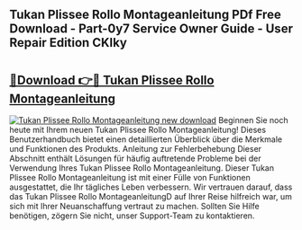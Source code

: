 ## Tukan Plissee Rollo Montageanleitung PDf Free Download - Part-0y7 Service Owner Guide - User Repair Edition CKIky

# <h2><a href="http://df7xqg.blite.top/?on=Tukan+Plissee+Rollo+Montageanleitung">🔗Download 👉🔴 Tukan Plissee Rollo Montageanleitung</a></h2>

[![Tukan Plissee Rollo Montageanleitung new download](https://i.imgur.com/lujVjoI.png)](http://df7xqg.blite.top/?on=Tukan+Plissee+Rollo+Montageanleitung)
Beginnen Sie noch heute mit Ihrem neuen Tukan Plissee Rollo Montageanleitung! Dieses Benutzerhandbuch bietet einen detaillierten Überblick über die Merkmale und Funktionen des Produkts. Anleitung zur Fehlerbehebung Dieser Abschnitt enthält Lösungen für häufig auftretende Probleme bei der Verwendung Ihres Tukan Plissee Rollo Montageanleitung. Dieser Tukan Plissee Rollo Montageanleitung ist mit einer Fülle von Funktionen ausgestattet, die Ihr tägliches Leben verbessern. Wir vertrauen darauf, dass das Tukan Plissee Rollo MontageanleitungD auf Ihrer Reise hilfreich war, um sich mit Ihrer Neuanschaffung vertraut zu machen. Sollten Sie Hilfe benötigen, zögern Sie nicht, unser Support-Team zu kontaktieren.
